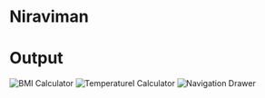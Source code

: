 # Niraviman
# Output
![BMI Calculator](https://github.com/Niraviman-Singha/Niraviman/assets/95018959/76d0e7d8-f2ea-48b9-800f-2ac76f589ad1)
![TemperatureI Calculator](https://github.com/Niraviman-Singha/Niraviman/assets/95018959/c60bfb1b-e10d-4725-8228-9bc9b8ad7178)
![Navigation Drawer](https://github.com/Niraviman-Singha/Niraviman/assets/95018959/d45723d6-830c-4b30-ae7c-7608658b83db)
